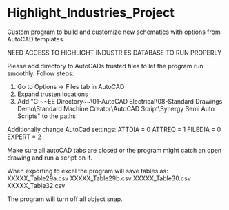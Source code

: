 # Highlight_Industries_Project
Custom program to build and customize new schematics with options from AutoCAD templates.

NEED ACCESS TO HIGHLIGHT INDUSTRIES DATABASE TO RUN PROPERLY

Please add directory to AutoCADs trusted files to let the program run smoothly.
Follow steps:
1. Go to Options -> Files tab in AutoCAD
2. Expand trusten locations
3. Add "G:\~~EE Directory~~\01-AutoCAD Electrical\08-Standard Drawings Demo\Standard Machine Creator\AutoCAD Script\Synergy Semi Auto Scripts" to the paths

Additionally change AutoCad settings:
ATTDIA = 0
ATTREQ = 1
FILEDIA = 0
EXPERT = 2

Make sure all autoCAD tabs are closed or the program might catch an open drawing and run a script on it.

When exporting to excel the program will save tables as:
XXXXX_Table29a.csv
XXXXX_Table29b.csv
XXXXX_Table30.csv
XXXXX_Table32.csv

The program will turn off all object snap.
